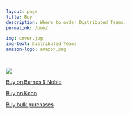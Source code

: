 ```yaml
---
layout: page
title: Buy
description: Where to order Distributed Teams.
permalink: /buy/

img: cover.jpg
img-text: Distributed Teams
amazon-logo: amazon.png

---
```


<main id="main-content">
    <div class="jumbotron">
        <div class="container">
            <div class="row">
                <div class="col-md-6 book-text">
                  <p><a href="https://www.amazon.com/Distributed-Teams-Practice-Together-Physically/dp/1732254923/" class="btn-primary"><img src="{{ site.baseurl }}/img/amazon.png }}"></a></p>
                  <p class="buy"><a href="https://www.barnesandnoble.com/w/distributed-teams-john-oduinn/1130974497?ean=9781732254930" class="btn-primary">Buy on Barnes & Noble</a></p>
                  <p class="buy"><a href="https://www.kobo.com/us/en/ebook/distributed-teams" class="btn-primary">Buy on Kobo</a></p>
                  <p class="buy"><a href="{{ site.baseurl }}/contact" class="btn-primary">Buy bulk purchases</a></p>
                </div>
            </div>
        </div>
    </div>
